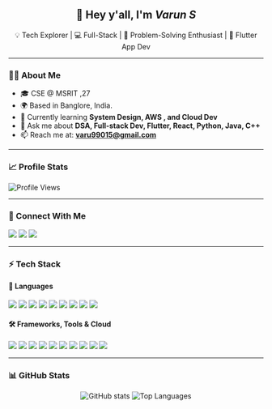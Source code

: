 <!-- Profile Header -->
<h2 align="center">👋 Hey y'all, I'm <i>Varun S</i></h2>

<p align="center">
  💡 Tech Explorer | 💻 Full-Stack | 🧠 Problem-Solving Enthusiast | 🚀 Flutter App Dev  
</p>

---

### 👨‍🎓 About Me  
- 🎓 CSE @ MSRIT ,27 
- 🌍 Based in Banglore, India. 
- 🔭 Currently learning **System Design, AWS , and Cloud Dev**  
- 💬 Ask me about **DSA, Full-stack Dev, Flutter, React, Python, Java, C++**  
- 📫 Reach me at: **varu99015@gmail.com**  

---

### 📈 Profile Stats  
![Profile Views](https://komarev.com/ghpvc/?username=varun99015&label=Profile%20views&color=0e75b6&style=flat)

---

### 🔗 Connect With Me  
<p align="left">
<a href="https://linkedin.com/in/varun-s-a40724295"><img src="https://img.shields.io/badge/LinkedIn-Connect-blue?logo=linkedin" /></a>
<a href="https://leetcode.com/xbvrFphiup"><img src="https://img.shields.io/badge/LeetCode-Profile-orange?logo=leetcode" /></a>
<a href="mailto:YOUR_EMAIL"><img src="https://img.shields.io/badge/Email-Say%20Hi-red?logo=gmail" /></a>
</p>

---

### ⚡ Tech Stack  

#### 🚀 Languages  
<p align="left">
<img src="https://img.shields.io/badge/-C-333?style=flat&logo=c" />
<img src="https://img.shields.io/badge/-C++-333?style=flat&logo=cplusplus" />
<img src="https://img.shields.io/badge/-Java-333?style=flat&logo=java" />
<img src="https://img.shields.io/badge/-Python-333?style=flat&logo=python" />
<img src="https://img.shields.io/badge/-JavaScript-333?style=flat&logo=javascript" />
<img src="https://img.shields.io/badge/-Dart-333?style=flat&logo=dart" />
<img src="https://img.shields.io/badge/-Go-333?style=flat&logo=go" />
<img src="https://img.shields.io/badge/-HTML5-333?style=flat&logo=html5" />
<img src="https://img.shields.io/badge/-CSS3-333?style=flat&logo=css3" />
</p>

#### 🛠️ Frameworks, Tools & Cloud  
<p align="left">
<img src="https://img.shields.io/badge/-Git-333?style=flat&logo=git" />
<img src="https://img.shields.io/badge/-GitHub-333?style=flat&logo=github" />
<img src="https://img.shields.io/badge/-AWS-333?style=flat&logo=amazonaws" />
<img src="https://img.shields.io/badge/-Flutter-333?style=flat&logo=flutter" />
<img src="https://img.shields.io/badge/-React-333?style=flat&logo=react" />
<img src="https://img.shields.io/badge/-Node.js-333?style=flat&logo=node.js" />
<img src="https://img.shields.io/badge/-Express-333?style=flat&logo=express" />
<img src="https://img.shields.io/badge/-MongoDB-333?style=flat&logo=mongodb" />
<img src="https://img.shields.io/badge/-TensorFlow-333?style=flat&logo=tensorflow" />
<img src="https://img.shields.io/badge/-Docker-333?style=flat&logo=docker" />
</p>

---

### 📊 GitHub Stats  
<p align="center">
<img src="https://github-readme-stats.vercel.app/api?username=varun99015&show_icons=true&theme=radical" alt="GitHub stats" />  
<img src="https://github-readme-stats.vercel.app/api/top-langs/?username=varun99015&layout=compact&theme=radical" alt="Top Languages" />  
</p>
